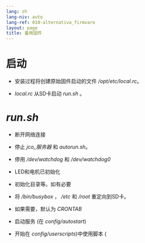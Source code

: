 ```yaml
---
lang: zh
lang-niv: auto
lang-ref: 010-alternativa_firmvaro
layout: page
title: 备用固件
---
```


# 启动

* 安装过程将创建原始固件启动的文件 _/opt/etc/local.rc_。


* _local.rc_ 从SD卡启动 _run.sh_ 。



# _run.sh_

  * 断开网络连接


  * 停止 _jco_服务器_ 和 _autorun.sh_。


  * 停用 _/dev/watchdog_ 和 _/dev/watchdog0_


  * LED和电机已初始化


  * 初始化目录等。如有必要


  * 将 _/bin/busybox_ ， _/etc_ 和 _/root_ 重定向到SD卡。


  * 如果需要，默认为 _CRONTAB_ 


  * 启动服务 (在 _config/autostart_)


  * 开始在 _config/userscripts_)中使用脚本 (


